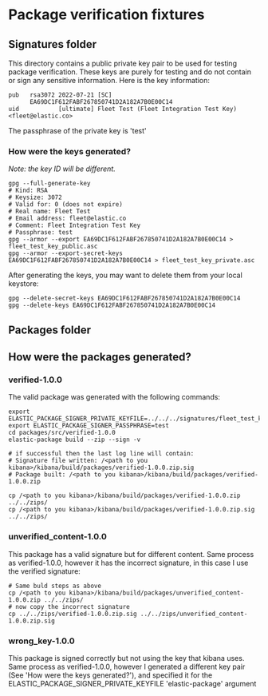 # Package verification fixtures


## Signatures folder
This directory contains a public private key pair to be used for testing package verification. These keys are purely for testing and do not contain or sign any sensitive information. Here is the key information:

```
pub   rsa3072 2022-07-21 [SC]
      EA69DC1F612FABF267850741D2A182A7B0E00C14
uid           [ultimate] Fleet Test (Fleet Integration Test Key) <fleet@elastic.co>
```

The passphrase of the private key is 'test'

### How were the keys generated?

*Note: the key ID will be different.*
```
gpg --full-generate-key
# Kind: RSA
# Keysize: 3072
# Valid for: 0 (does not expire)
# Real name: Fleet Test
# Email address: fleet@elastic.co
# Comment: Fleet Integration Test Key
# Passphrase: test
gpg --armor --export EA69DC1F612FABF267850741D2A182A7B0E00C14 > fleet_test_key_public.asc
gpg --armor --export-secret-keys EA69DC1F612FABF267850741D2A182A7B0E00C14 > fleet_test_key_private.asc
```

After generating the keys, you may want to delete them from your local keystore: 
```
gpg --delete-secret-keys EA69DC1F612FABF267850741D2A182A7B0E00C14
gpg --delete-keys EA69DC1F612FABF267850741D2A182A7B0E00C14
```
## Packages folder

## How were the packages generated?

### verified-1.0.0
The valid package was generated with the following commands:
```
export ELASTIC_PACKAGE_SIGNER_PRIVATE_KEYFILE=../../../signatures/fleet_test_key_private.asc
export ELASTIC_PACKAGE_SIGNER_PASSPHRASE=test
cd packages/src/verified-1.0.0
elastic-package build --zip --sign -v

# if successful then the last log line will contain:
# Signature file written: /<path to you kibana>/kibana/build/packages/verified-1.0.0.zip.sig
# Package built: /<path to you kibana>/kibana/build/packages/verified-1.0.0.zip

cp /<path to you kibana>/kibana/build/packages/verified-1.0.0.zip ../../zips/
cp /<path to you kibana>/kibana/build/packages/verified-1.0.0.zip.sig ../../zips/
```

### unverified_content-1.0.0
This package has a valid signature but for different content. Same process as verified-1.0.0, however it has the incorrect signature, in this case I use the verified signature:
```
# Same buld steps as above
cp /<path to you kibana>/kibana/build/packages/unverified_content-1.0.0.zip ../../zips/
# now copy the incorrect signature
cp ../../zips/verified-1.0.0.zip.sig ../../zips/unverified_content-1.0.0.zip.sig
```
### wrong_key-1.0.0
This package is signed correctly but not using the key that kibana uses. Same process as verified-1.0.0, however I generated a different key pair (See 'How were the keys generated?'), and specified it for the ELASTIC_PACKAGE_SIGNER_PRIVATE_KEYFILE 'elastic-package' argument
